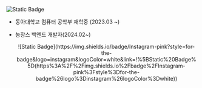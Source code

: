 ![Static Badge](https://img.shields.io/badge/build-00-brightgreen?style=for-the-badge&logo=dungeonsanddragons&logoColor=black&label=%EB%A0%88%EC%A0%84%EB%93%9C%20%EC%9A%A9%EB%9D%A0&labelColor=green&color=red&cacheSeconds=3600)

- 동아대학교 컴퓨터 공학부 재학중 (2023.03 ~)
- 농장스 백엔드 개발자(2024.02~)

  <div align=center>![Static Badge](https://img.shields.io/badge/Instagram-pink?style=for-the-badge&logo=instagram&logoColor=white&link=!%5BStatic%20Badge%5D(https%3A%2F%2Fimg.shields.io%2Fbadge%2FInstagram-pink%3Fstyle%3Dfor-the-badge%26logo%3Dinstagram%26logoColor%3Dwhite))</div>

<!---
CodeY0ung/CodeY0ung is a ✨ special ✨ repository because its `README.md` (this file) appears on your GitHub profile.
You can click the Preview link to take a look at your changes.
--->
